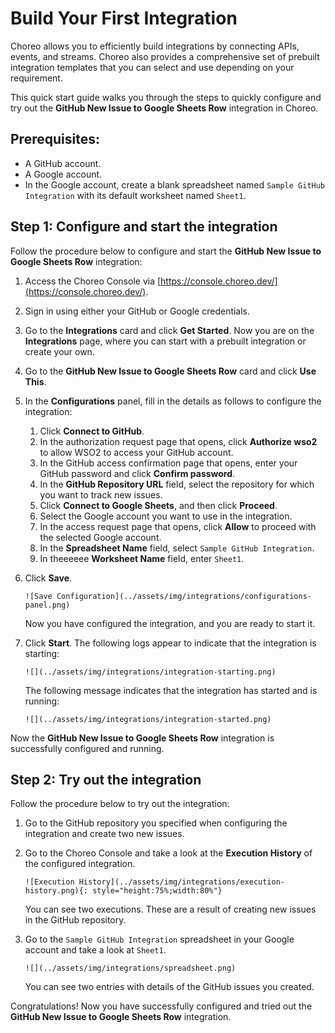 # Build Your First Integration
Choreo allows you to efficiently build integrations by connecting APIs, events, and streams. Choreo also provides a comprehensive set of prebuilt integration templates that you can select and use depending on your requirement.

This quick start guide walks you through the steps to quickly configure and try out the **GitHub New Issue to Google Sheets Row** integration in Choreo.

## Prerequisites:
- A GitHub account.
- A Google account.
- In the Google account, create a blank spreadsheet named `Sample GitHub Integration` with its default worksheet named `Sheet1`. 

## Step 1: Configure and start the integration
Follow the procedure below to configure and start the **GitHub New Issue to Google Sheets Row** integration:

1. Access the Choreo Console via [https://console.choreo.dev/](https://console.choreo.dev/).
2. Sign in using either your GitHub or Google credentials.
3. Go to the **Integrations** card and click **Get Started**. Now you are on the **Integrations** page, where you can start with a prebuilt integration or create your own.
4. Go to the **GitHub New Issue to Google Sheets Row** card and click **Use This**.
5. In the **Configurations** panel, fill in the details as follows to configure the integration:
    1. Click **Connect to GitHub**.
    2. In the authorization request page that opens, click **Authorize wso2** to allow WSO2 to access your GitHub account. 
    3. In the GitHub access confirmation page that opens, enter your GitHub password and click **Confirm password**.
    4. In the **GitHub Repository URL** field, select the repository for which you want to track new issues.
    5. Click **Connect to Google Sheets**, and then click **Proceed**.
    6. Select the Google account you want to use in the integration.
    7. In the access request page that opens, click **Allow** to proceed with the selected Google account.
    8. In the **Spreadsheet Name** field, select `Sample GitHub Integration`.
    9. In theeeeee **Worksheet Name** field, enter `Sheet1`.
6. Click **Save**.
 
       ![Save Configuration](../assets/img/integrations/configurations-panel.png)
    
    Now you have configured the integration, and you are ready to start it.

7. Click **Start**. 
   The following logs appear to indicate that the integration is starting:
  
       ![](../assets/img/integrations/integration-starting.png)
    
    The following message indicates that the integration has started and is running:

       ![](../assets/img/integrations/integration-started.png)

Now the **GitHub New Issue to Google Sheets Row** integration is successfully configured and running.

## Step 2: Try out the integration 
Follow the procedure below to try out the integration:

1. Go to the GitHub repository you specified when configuring the integration and create two new issues.
2. Go to the Choreo Console and take a look at the **Execution History** of the configured integration.
 
       ![Execution History](../assets/img/integrations/execution-history.png){: style="height:75%;width:80%"}

     You can see two executions. These are a result of creating new issues in the GitHub repository.

3. Go to the `Sample GitHub Integration` spreadsheet in your Google account and take a look at `Sheet1`.
 
       ![](../assets/img/integrations/spreadsheet.png)

     You can see two entries with details of the GitHub issues you created.

Congratulations! Now you have successfully configured and tried out the **GitHub New Issue to Google Sheets Row** integration. 

